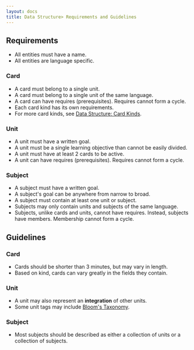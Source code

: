 ```yaml
---
layout: docs
title: Data Structure> Requirements and Guidelines
---
```


Requirements
------------

- All entities must have a name.
- All entities are language specific.

### Card

- A card must belong to a single unit.
- A card must belong to a single unit of the same language.
- A card can have requires (prerequisites). Requires cannot form a cycle.
- Each card kind has its own requirements.
- For more card kinds, see [Data Structure: Card Kinds](Data-Structure-Card-Kinds).

### Unit

- A unit must have a written goal.
- A unit must be a single learning objective than cannot be easily divided.
- A unit must have at least 2 cards to be active.
- A unit can have requires (prerequisites). Requires cannot form a cycle.

### Subject

- A subject must have a written goal.
- A subject's goal can be anywhere from narrow to broad.
- A subject must contain at least one unit or subject.
- Subjects may only contain units and subjects of the same language.
- Subjects, unlike cards and units, cannot have requires. Instead, subjects have members. Membership cannot form a cycle.

Guidelines
----------

### Card

- Cards should be shorter than 3 minutes, but may vary in length.
- Based on kind, cards can vary greatly in the fields they contain.

### Unit

- A unit may also represent an **integration** of other units.
- Some unit tags may include [Bloom's Taxonomy](https://en.wikipedia.org/wiki/Bloom's_taxonomy).

### Subject

- Most subjects should be described as either a collection of units or a collection of subjects.
